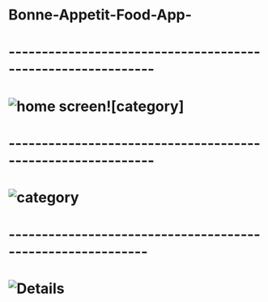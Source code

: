 # Bonne-Appetit-Food-App-
# ------------------------------------------------------------
# ![home screen ](https://user-images.githubusercontent.com/46956310/62822670-f1e77380-bb86-11e9-88a6-91a4ee0f290c.png)![category]

# ------------------------------------------------------------





# ![category](https://user-images.githubusercontent.com/46956310/62822764-fe200080-bb87-11e9-92d5-a4805b25bcc6.png)



# -----------------------------------------------------------





# ![Details](https://user-images.githubusercontent.com/46956310/62822774-30316280-bb88-11e9-9be0-a2ccc82407e4.png)







